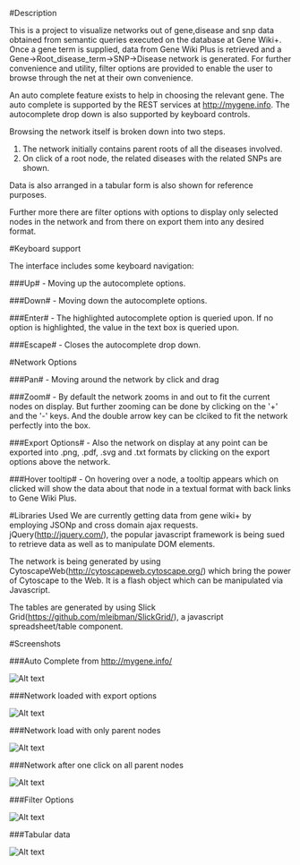 #Description

This is a project to visualize networks out of gene,disease and snp data obtained from semantic queries executed on the database at Gene Wiki+.
Once a gene term is supplied, data from Gene Wiki Plus is retrieved and a Gene->Root_disease_term->SNP->Disease network is generated. For further convenience and utility, filter options are provided to enable the user to browse through the net at their own convenience. 

An auto complete feature exists to help in choosing the relevant gene. The auto complete is supported by the REST services at <http://mygene.info>. The autocomplete drop down is also supported by keyboard controls.

Browsing the network itself is broken down into two steps.

1. The network initially contains parent roots of all the diseases involved.
2. On click of a root node, the related diseases with the related SNPs are shown.

Data is also arranged in a tabular form is also shown for reference purposes. 

Further more there are filter options with options to display only selected nodes in the network and from there on export them into any desired format.

#Keyboard support

The interface includes some keyboard navigation:

###Up# - Moving up the autocomplete options.

###Down# - Moving down the autocomplete options.

###Enter# - The highlighted autocomplete option is queried upon. If no option is highlighted, the value in the text box is queried upon.

###Escape# - Closes the autocomplete drop down.

#Network Options

###Pan# - Moving around the network by click and drag

###Zoom# - By default the network zooms in and out to fit the current nodes on display. But further zooming can be done by clicking on the '+' and the '-' keys. And the double arrow key can be clciked to fit the network perfectly into the box.

###Export Options# - Also the network on display at any point can be exported into .png, .pdf, .svg and .txt formats by clicking on the export options above the network.

###Hover tooltip# - On hovering over a node, a tooltip appears which on clicked will show the data about that node in a textual format with back links to Gene Wiki Plus.

#Libraries Used
We are currently getting data from gene wiki+ by employing JSONp and cross domain ajax requests. jQuery(<http://jquery.com/>), the popular javascript framework is being sued to retrieve data as well as to manipulate DOM elements.

The network is being generated by using CytoscapeWeb(<http://cytoscapeweb.cytoscape.org/>) which bring the power of Cytoscape to the Web. It is a flash object which can be manipulated via Javascript.

The tables are generated by using Slick Grid(<https://github.com/mleibman/SlickGrid/>), a javascript spreadsheet/table component.

#Screenshots

###Auto Complete from <http://mygene.info/> 

![Alt text](http://gkarthik.net/csb/genewikiplus/readme_images/dropdown.jpg "Auto Complete") 

###Network loaded with export options

![Alt text](http://gkarthik.net/csb/genewikiplus/readme_images/loaded_network.jpg "Loaded network")

###Network load with only parent nodes

![Alt text](http://gkarthik.net/csb/genewikiplus/readme_images/loadenetwork1.jpg "Loaded network with parent nodes")

###Network after one click on all parent nodes

![Alt text](http://gkarthik.net/csb/genewikiplus/readme_images/loadenetwork2.jpg "Loaded network with all nodes")

###Filter Options

![Alt text](http://gkarthik.net/csb/genewikiplus/readme_images/loaded_network_filter.jpg "Loaded network with filter options")

###Tabular data

![Alt text](http://gkarthik.net/csb/genewikiplus/readme_images/tabular.jpg "Tabular data")